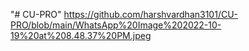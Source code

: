 "# CU-PRO" 
https://github.com/harshvardhan3101/CU-PRO/blob/main/WhatsApp%20Image%202022-10-19%20at%208.48.37%20PM.jpeg
